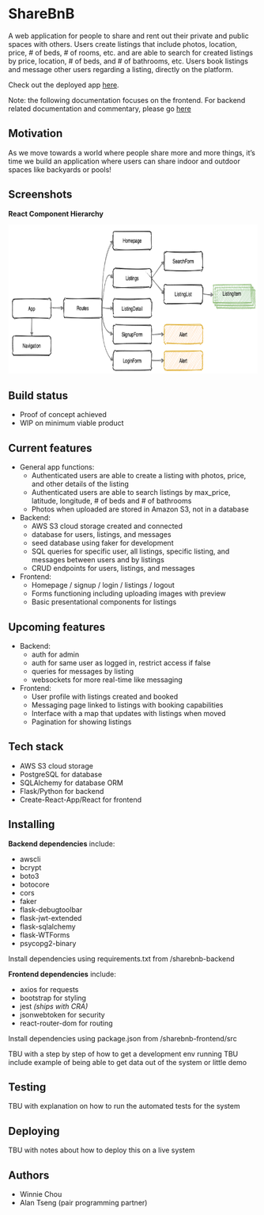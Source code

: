 # ShareBnB 

A web application for people to share and rent out their private and public spaces with others. Users create listings that include photos, location, price, # of beds, # of rooms, etc. and are able to search for created listings by price, location, # of beds, and # of bathrooms, etc. Users book listings and message other users regarding a listing, directly on the platform.  

Check out the deployed app <a href="">here</a>.

Note: the following documentation focuses on the frontend. For backend related documentation and commentary, please go <a href="">here</a> 

## Motivation

As we move towards a world where people share more and more things, it’s time we build an application where users can share indoor and outdoor spaces like backyards or pools!

## Screenshots


**React Component Hierarchy**

<img src="/static/images/sharebnb-react-component-hierarchy.png" width="600" height="300">

## Build status
- Proof of concept achieved
- WIP on minimum viable product

## Current features
- General app functions:
    - Authenticated users are able to create a listing with photos, price, and other details of the listing
    - Authenticated users are able to search listings by max_price, latitude, longitude, # of beds and # of bathrooms
    - Photos when uploaded are stored in Amazon S3, not in a database
- Backend:
    - AWS S3 cloud storage created and connected
    - database for users, listings, and messages
    - seed database using faker for development
    - SQL queries for specific user, all listings, specific listing, and messages between users and by listings
    - CRUD endpoints for users, listings, and messages
- Frontend: 
    - Homepage / signup / login / listings / logout
    - Forms functioning including uploading images with preview
    - Basic presentational components for listings

## Upcoming features
- Backend:
    - auth for admin
    - auth for same user as logged in, restrict access if false
    - queries for messages by listing
    - websockets for more real-time like messaging
- Frontend:
    - User profile with listings created and booked 
    - Messaging page linked to listings with booking capabilities
    - Interface with a map that updates with listings when moved
    - Pagination for showing listings

## Tech stack
- AWS S3 cloud storage
- PostgreSQL for database
- SQLAlchemy for database ORM
- Flask/Python for backend
- Create-React-App/React for frontend

## Installing
**Backend dependencies** include:
- awscli
- bcrypt
- boto3
- botocore
- cors
- faker
- flask-debugtoolbar
- flask-jwt-extended
- flask-sqlalchemy
- flask-WTForms
- psycopg2-binary

Install dependencies using requirements.txt from /sharebnb-backend 


**Frontend dependencies** include:
- axios for requests
- bootstrap for styling
- jest *(ships with CRA)*
- jsonwebtoken for security
- react-router-dom for routing

Install dependencies using package.json from /sharebnb-frontend/src 

TBU with a step by step of how to get a development env running
TBU include example of being able to get data out of the system or little demo

## Testing
TBU with explanation on how to run the automated tests for the system 

## Deploying
TBU with notes about how to deploy this on a live system

## Authors
- Winnie Chou
- Alan Tseng (pair programming partner)
